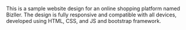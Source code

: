 <p>This is a sample website design for an online shopping platform named Bizller. The design is fully responsive and compatible with all devices, developed using HTML, CSS, and JS and bootstrap framework.</p>
